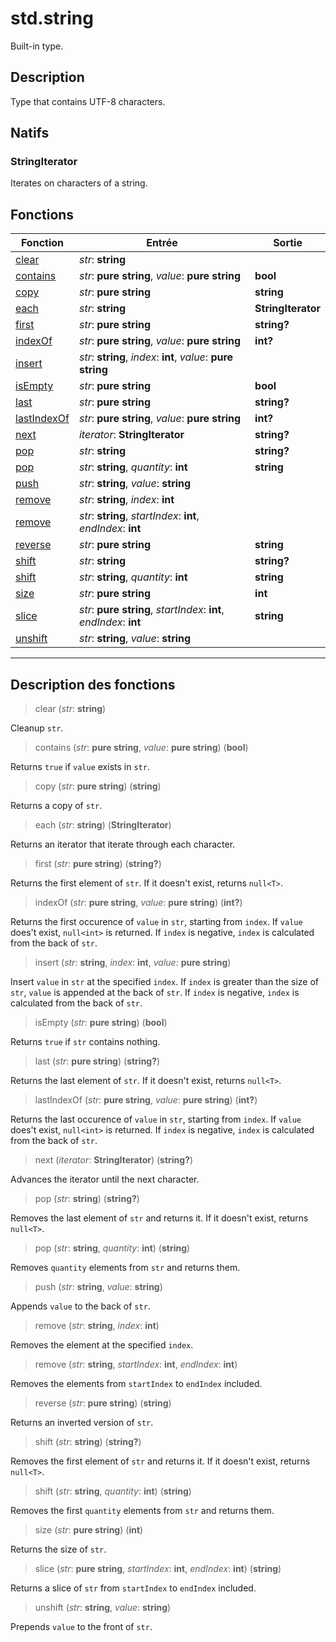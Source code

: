 # std.string

Built-in type.
## Description
Type that contains UTF-8 characters.
## Natifs
### StringIterator
Iterates on characters of a string.
## Fonctions
|Fonction|Entrée|Sortie|
|-|-|-|
|[clear](#func_0)|*str*: **string**||
|[contains](#func_1)|*str*: **pure string**, *value*: **pure string**|**bool**|
|[copy](#func_2)|*str*: **pure string**|**string**|
|[each](#func_3)|*str*: **string**|**StringIterator**|
|[first](#func_4)|*str*: **pure string**|**string?**|
|[indexOf](#func_5)|*str*: **pure string**, *value*: **pure string**|**int?**|
|[insert](#func_6)|*str*: **string**, *index*: **int**, *value*: **pure string**||
|[isEmpty](#func_7)|*str*: **pure string**|**bool**|
|[last](#func_8)|*str*: **pure string**|**string?**|
|[lastIndexOf](#func_9)|*str*: **pure string**, *value*: **pure string**|**int?**|
|[next](#func_10)|*iterator*: **StringIterator**|**string?**|
|[pop](#func_11)|*str*: **string**|**string?**|
|[pop](#func_12)|*str*: **string**, *quantity*: **int**|**string**|
|[push](#func_13)|*str*: **string**, *value*: **string**||
|[remove](#func_14)|*str*: **string**, *index*: **int**||
|[remove](#func_15)|*str*: **string**, *startIndex*: **int**, *endIndex*: **int**||
|[reverse](#func_16)|*str*: **pure string**|**string**|
|[shift](#func_17)|*str*: **string**|**string?**|
|[shift](#func_18)|*str*: **string**, *quantity*: **int**|**string**|
|[size](#func_19)|*str*: **pure string**|**int**|
|[slice](#func_20)|*str*: **pure string**, *startIndex*: **int**, *endIndex*: **int**|**string**|
|[unshift](#func_21)|*str*: **string**, *value*: **string**||


***
## Description des fonctions

<a id="func_0"></a>
> clear (*str*: **string**)

Cleanup `str`.

<a id="func_1"></a>
> contains (*str*: **pure string**, *value*: **pure string**) (**bool**)

Returns `true` if `value` exists in `str`.

<a id="func_2"></a>
> copy (*str*: **pure string**) (**string**)

Returns a copy of `str`.

<a id="func_3"></a>
> each (*str*: **string**) (**StringIterator**)

Returns an iterator that iterate through each character.

<a id="func_4"></a>
> first (*str*: **pure string**) (**string?**)

Returns the first element of `str`.
If it doesn't exist, returns `null<T>`.

<a id="func_5"></a>
> indexOf (*str*: **pure string**, *value*: **pure string**) (**int?**)

Returns the first occurence of `value` in `str`, starting from `index`.
If `value` does't exist, `null<int>` is returned.
If `index` is negative, `index` is calculated from the back of `str`.

<a id="func_6"></a>
> insert (*str*: **string**, *index*: **int**, *value*: **pure string**)

Insert `value` in `str` at the specified `index`.
If `index` is greater than the size of `str`, `value` is appended at the back of `str`.
If `index` is negative, `index` is calculated from the back of `str`.

<a id="func_7"></a>
> isEmpty (*str*: **pure string**) (**bool**)

Returns `true` if `str` contains nothing.

<a id="func_8"></a>
> last (*str*: **pure string**) (**string?**)

Returns the last element of `str`.
If it doesn't exist, returns `null<T>`.

<a id="func_9"></a>
> lastIndexOf (*str*: **pure string**, *value*: **pure string**) (**int?**)

Returns the last occurence of `value` in `str`, starting from `index`.
If `value` does't exist, `null<int>` is returned.
If `index` is negative, `index` is calculated from the back of `str`.

<a id="func_10"></a>
> next (*iterator*: **StringIterator**) (**string?**)

Advances the iterator until the next character.

<a id="func_11"></a>
> pop (*str*: **string**) (**string?**)

Removes the last element of `str` and returns it.
If it doesn't exist, returns `null<T>`.

<a id="func_12"></a>
> pop (*str*: **string**, *quantity*: **int**) (**string**)

Removes `quantity` elements from `str` and returns them.

<a id="func_13"></a>
> push (*str*: **string**, *value*: **string**)

Appends `value` to the back of `str`.

<a id="func_14"></a>
> remove (*str*: **string**, *index*: **int**)

Removes the element at the specified `index`.

<a id="func_15"></a>
> remove (*str*: **string**, *startIndex*: **int**, *endIndex*: **int**)

Removes the elements from `startIndex` to `endIndex` included.

<a id="func_16"></a>
> reverse (*str*: **pure string**) (**string**)

Returns an inverted version of `str`.

<a id="func_17"></a>
> shift (*str*: **string**) (**string?**)

Removes the first element of `str` and returns it.
If it doesn't exist, returns `null<T>`.

<a id="func_18"></a>
> shift (*str*: **string**, *quantity*: **int**) (**string**)

Removes the first `quantity` elements from `str` and returns them.

<a id="func_19"></a>
> size (*str*: **pure string**) (**int**)

Returns the size of `str`.

<a id="func_20"></a>
> slice (*str*: **pure string**, *startIndex*: **int**, *endIndex*: **int**) (**string**)

Returns a slice of `str` from `startIndex` to `endIndex` included.

<a id="func_21"></a>
> unshift (*str*: **string**, *value*: **string**)

Prepends `value` to the front of `str`.

